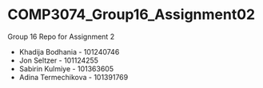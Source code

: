 # COMP3074_Group16_Assignment02
Group 16 Repo for Assignment 2

- Khadija Bodhania - 101240746
- Jon Seltzer - 101124255
- Sabirin Kulmiye - 101363605
- Adina Termechikova - 101391769

